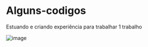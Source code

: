 # Alguns-codigos
Estuando e criando experiência para trabalhar
1 trabalho 

![image](https://github.com/ThiagoCalado/Alguns-codigos/assets/115361544/ea9e3aaa-1655-4467-84e4-48fda683f7d7)
